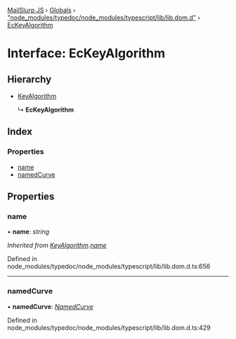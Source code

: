 [MailSlurp JS](../README.md) › [Globals](../globals.md) › ["node_modules/typedoc/node_modules/typescript/lib/lib.dom.d"](../modules/_node_modules_typedoc_node_modules_typescript_lib_lib_dom_d_.md) › [EcKeyAlgorithm](_node_modules_typedoc_node_modules_typescript_lib_lib_dom_d_.eckeyalgorithm.md)

# Interface: EcKeyAlgorithm

## Hierarchy

* [KeyAlgorithm](_node_modules_typedoc_node_modules_typescript_lib_lib_dom_d_.keyalgorithm.md)

  ↳ **EcKeyAlgorithm**

## Index

### Properties

* [name](_node_modules_typedoc_node_modules_typescript_lib_lib_dom_d_.eckeyalgorithm.md#name)
* [namedCurve](_node_modules_typedoc_node_modules_typescript_lib_lib_dom_d_.eckeyalgorithm.md#namedcurve)

## Properties

###  name

• **name**: *string*

*Inherited from [KeyAlgorithm](_node_modules_typedoc_node_modules_typescript_lib_lib_dom_d_.keyalgorithm.md).[name](_node_modules_typedoc_node_modules_typescript_lib_lib_dom_d_.keyalgorithm.md#name)*

Defined in node_modules/typedoc/node_modules/typescript/lib/lib.dom.d.ts:656

___

###  namedCurve

• **namedCurve**: *[NamedCurve](../modules/_node_modules_typedoc_node_modules_typescript_lib_lib_dom_d_.md#namedcurve)*

Defined in node_modules/typedoc/node_modules/typescript/lib/lib.dom.d.ts:429
